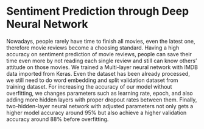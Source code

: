 # Sentiment Prediction through Deep Neural Network
Nowadays, people rarely have time to finish all movies, even the latest one, therefore movie reviews become a choosing standard. Having a high accuracy on sentiment prediction of movie reviews, people can save their time even more by not reading each single review and still can know others’ attitude on those movies. We trained a Multi-layer neural network with IMDB data imported from Keras. Even the dataset has been already processed, we still need to do word embedding and split validation dataset from training dataset. For increasing the accuracy of our model without overfitting, we changes parameters such as learning rate, epoch, and also adding more hidden layers with proper dropout rates between them. Finally, two-hidden-layer neural network with adjusted parameters not only gets a higher model accuracy around 95% but also achieve a higher validation accuracy around 88% before overfitting.

